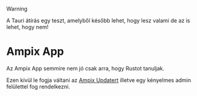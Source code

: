 > [!WARNING]
> A Tauri átírás egy teszt, amelyből később lehet, hogy lesz valami de az is lehet, hogy nem!

# Ampix App

Az Ampix App semmire nem jó csak arra, hogy Rustot tanuljak.

Ezen kívül le fogja váltani az [Ampix Updatert](https://github.com/Ampix/Updater) illetve egy kényelmes admin felülettel fog rendelkezni.
